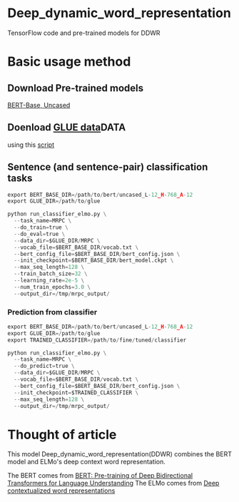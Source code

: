 # Deep_dynamic_word_representation
TensorFlow code and pre-trained models for DDWR

# Basic usage method

## Download Pre-trained models

[BERT-Base, Uncased](https://storage.googleapis.com/bert_models/2018_10_18/uncased_L-12_H-768_A-12.zip)

## Doenload [GLUE data](https://gluebenchmark.com/tasks)DATA

using this [script](https://gist.github.com/W4ngatang/60c2bdb54d156a41194446737ce03e2e)

## Sentence (and sentence-pair) classification tasks

```python
export BERT_BASE_DIR=/path/to/bert/uncased_L-12_H-768_A-12
export GLUE_DIR=/path/to/glue

python run_classifier_elmo.py \
  --task_name=MRPC \
  --do_train=true \
  --do_eval=true \
  --data_dir=$GLUE_DIR/MRPC \
  --vocab_file=$BERT_BASE_DIR/vocab.txt \
  --bert_config_file=$BERT_BASE_DIR/bert_config.json \
  --init_checkpoint=$BERT_BASE_DIR/bert_model.ckpt \
  --max_seq_length=128 \
  --train_batch_size=32 \
  --learning_rate=2e-5 \
  --num_train_epochs=3.0 \
  --output_dir=/tmp/mrpc_output/
```

### Prediction from classifier

```python
export BERT_BASE_DIR=/path/to/bert/uncased_L-12_H-768_A-12
export GLUE_DIR=/path/to/glue
export TRAINED_CLASSIFIER=/path/to/fine/tuned/classifier

python run_classifier_elmo.py \
  --task_name=MRPC \
  --do_predict=true \
  --data_dir=$GLUE_DIR/MRPC \
  --vocab_file=$BERT_BASE_DIR/vocab.txt \
  --bert_config_file=$BERT_BASE_DIR/bert_config.json \
  --init_checkpoint=$TRAINED_CLASSIFIER \
  --max_seq_length=128 \
  --output_dir=/tmp/mrpc_output/
```

# Thought of article

This model Deep_dynamic_word_representation(DDWR) combines the BERT model and ELMo's deep context word representation.

The BERT comes from [BERT: Pre-training of Deep Bidirectional Transformers for Language Understanding](https://arxiv.org/abs/1810.04805)
The ELMo comes from [Deep contextualized word representations](https://arxiv.org/abs/1802.05365v2)

